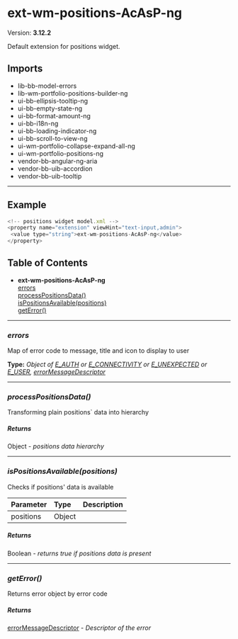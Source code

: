 # ext-wm-positions-AcAsP-ng


Version: **3.12.2**

Default extension for positions widget.

## Imports

* lib-bb-model-errors
* lib-wm-portfolio-positions-builder-ng
* ui-bb-ellipsis-tooltip-ng
* ui-bb-empty-state-ng
* ui-bb-format-amount-ng
* ui-bb-i18n-ng
* ui-bb-loading-indicator-ng
* ui-bb-scroll-to-view-ng
* ui-wm-portfolio-collapse-expand-all-ng
* ui-wm-portfolio-positions-ng
* vendor-bb-angular-ng-aria
* vendor-bb-uib-accordion
* vendor-bb-uib-tooltip

---

## Example

```javascript
<!-- positions widget model.xml -->
<property name="extension" viewHint="text-input,admin">
 <value type="string">ext-wm-positions-AcAsP-ng</value>
</property>
```

## Table of Contents
- **ext-wm-positions-AcAsP-ng**<br/>    <a href="#ext-wm-positions-AcAsP-ngerrors">errors</a><br/>    <a href="#ext-wm-positions-AcAsP-ngprocessPositionsData">processPositionsData()</a><br/>    <a href="#ext-wm-positions-AcAsP-ngisPositionsAvailable">isPositionsAvailable(positions)</a><br/>    <a href="#ext-wm-positions-AcAsP-nggetError">getError()</a><br/>

---
### <a name="ext-wm-positions-AcAsP-ngerrors"></a>*errors*

Map of error code to message, title and icon to display to user

**Type:** *Object of [E_AUTH](#E_AUTH) or [E_CONNECTIVITY](#E_CONNECTIVITY) or [E_UNEXPECTED](#E_UNEXPECTED) or [E_USER](#E_USER), [errorMessageDescriptor](#errorMessageDescriptor)*


---

### <a name="ext-wm-positions-AcAsP-ngprocessPositionsData"></a>*processPositionsData()*

Transforming plain positions` data into hierarchy

##### Returns

Object - *positions data hierarchy*

---

### <a name="ext-wm-positions-AcAsP-ngisPositionsAvailable"></a>*isPositionsAvailable(positions)*

Checks if positions' data is available

| Parameter | Type | Description |
| :-- | :-- | :-- |
| positions | Object |  |

##### Returns

Boolean - *returns true if positions data is present*

---

### <a name="ext-wm-positions-AcAsP-nggetError"></a>*getError()*

Returns error object by error code

##### Returns

[errorMessageDescriptor](#errorMessageDescriptor) - *Descriptor of the error*
